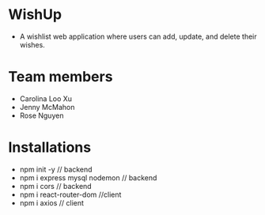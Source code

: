 # WishUp
- A wishlist web application where users can add, update, and delete their wishes.

# Team members
- Carolina Loo Xu
- Jenny McMahon
- Rose Nguyen

# Installations

- npm init -y // backend
- npm i express mysql nodemon // backend
- npm i cors // backend
- npm i react-router-dom //client
- npm i axios // client
